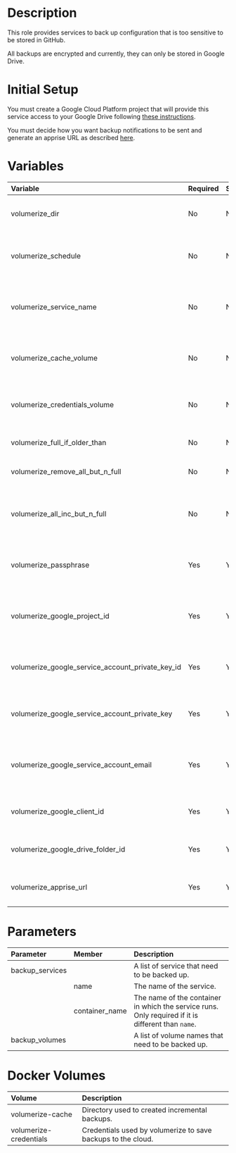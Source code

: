 # Description

This role provides services to back up configuration that is too sensitive to be stored in GitHub.

All backups are encrypted and currently, they can only be stored in Google Drive.

# Initial Setup

You must create a Google Cloud Platform project that will provide this service access to your Google Drive following
[these instructions](https://github.com/pumbaasdad/volumerize/blob/master/backends/GoogleDrive/README.md).

You must decide how you want backup notifications to be sent and generate an apprise URL as described
[here](https://github.com/caronc/apprise/wiki#notification-services).

# Variables

| Variable                                         | Required | Secret | Description                                                                       | Default                                 |
|:-------------------------------------------------|:---------|:-------|:----------------------------------------------------------------------------------|:----------------------------------------|
| volumerize_dir                                   | No       | No     | The directory in which duplicity configuration will be stored.                    | `"{{ docker_compose_dir }}/volumerize"` |
| volumerize_schedule                              | No       | No     | The jobber schedule that specifies when backups should occur.                     | 0 30 0 * * 1                            |
| volumerize_service_name                          | No       | No     | The name given to the docker-compose service that creates backups.                | volumerize                              | 
| volumerize_cache_volume                          | No       | No     | The name given to the volumerize cache docker volume.                             | volumerize-cache                        |
| volumerize_credentials_volume                    | No       | No     | The name given to the volumerize credentials docker volume.                       | volumerize-credentials                  |
| volumerize_full_if_older_than                    | No       | No     | How often a full backup should be taken.                                          | 1M                                      |
| volumerize_remove_all_but_n_full                 | No       | No     | How many full backups should be saved.                                            | 4                                       |
| volumerize_all_inc_but_n_full                    | No       | No     | The number of full backups that should have incremantal backups saved.            | 1                                       |
| volumerize_passphrase                            | Yes      | Yes    | The passphrase that will be used to encrypt/decrypt backups.                      |                                         |
| volumerize_google_project_id                     | Yes      | Yes    | ID of the google cloud project that owns the service account used by duplicity.   |                                         | 
| volumerize_google_service_account_private_key_id | Yes      | Yes    | ID of the private key used by duplicity to write to google drive.                 |                                         | 
| volumerize_google_service_account_private_key    | Yes      | Yes    | The private key used by duplicity to write to google drive.                       |                                         | 
| volumerize_google_service_account_email          | Yes      | Yes    | E-mail address of the service account used by duplicity to write to google drive. |                                         | 
| volumerize_google_client_id                      | Yes      | Yes    | Client ID used by duplicity to write to google drive.                             |                                         | 
| volumerize_google_drive_folder_id                | Yes      | Yes    | ID of the folder to which duplicity will write backups.                           |                                         |
| volumerize_apprise_url                           | Yes      | Yes    | Apprise URL that will be notified about backups                                   |                                         |

# Parameters

| Parameter       | Member         | Description                                                                                         |
|:----------------|:---------------|:----------------------------------------------------------------------------------------------------|
| backup_services |                | A list of service that need to be backed up.                                                        |
|                 | name           | The name of the service.                                                                            |
|                 | container_name | The name of the container in which the service runs.  Only required if it is different than `name`. | 
| backup_volumes  |                | A list of volume names that need to be backed up.                                                   |

# Docker Volumes

 | Volume                 | Description                                                  |
|:-----------------------|:-------------------------------------------------------------|
 | volumerize-cache       | Directory used to created incremental backups.               |
 | volumerize-credentials | Credentials used by volumerize to save backups to the cloud. |
